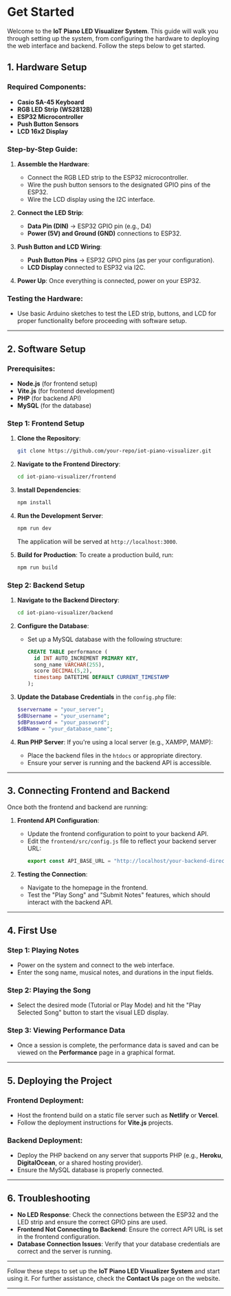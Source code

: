 # Get Started

Welcome to the **IoT Piano LED Visualizer System**. This guide will walk you through setting up the system, from configuring the hardware to deploying the web interface and backend. Follow the steps below to get started.

## 1. Hardware Setup

### Required Components:
- **Casio SA-45 Keyboard**
- **RGB LED Strip (WS2812B)**
- **ESP32 Microcontroller**
- **Push Button Sensors**
- **LCD 16x2 Display**

### Step-by-Step Guide:
1. **Assemble the Hardware**:
   - Connect the RGB LED strip to the ESP32 microcontroller.
   - Wire the push button sensors to the designated GPIO pins of the ESP32.
   - Wire the LCD display using the I2C interface.
   
2. **Connect the LED Strip**:
   - **Data Pin (DIN)** → ESP32 GPIO pin (e.g., D4)
   - **Power (5V) and Ground (GND)** connections to ESP32.

3. **Push Button and LCD Wiring**:
   - **Push Button Pins** → ESP32 GPIO pins (as per your configuration).
   - **LCD Display** connected to ESP32 via I2C.

4. **Power Up**: Once everything is connected, power on your ESP32.

### Testing the Hardware:
- Use basic Arduino sketches to test the LED strip, buttons, and LCD for proper functionality before proceeding with software setup.

---

## 2. Software Setup

### Prerequisites:
- **Node.js** (for frontend setup)
- **Vite.js** (for frontend development)
- **PHP** (for backend API)
- **MySQL** (for the database)

### Step 1: Frontend Setup

1. **Clone the Repository**:
   ```bash
   git clone https://github.com/your-repo/iot-piano-visualizer.git
   ```

2. **Navigate to the Frontend Directory**:
   ```bash
   cd iot-piano-visualizer/frontend
   ```

3. **Install Dependencies**:
   ```bash
   npm install
   ```

4. **Run the Development Server**:
   ```bash
   npm run dev
   ```
   The application will be served at `http://localhost:3000`.

5. **Build for Production**:
   To create a production build, run:
   ```bash
   npm run build
   ```

### Step 2: Backend Setup

1. **Navigate to the Backend Directory**:
   ```bash
   cd iot-piano-visualizer/backend
   ```

2. **Configure the Database**:
   - Set up a MySQL database with the following structure:
     ```sql
     CREATE TABLE performance (
       id INT AUTO_INCREMENT PRIMARY KEY,
       song_name VARCHAR(255),
       score DECIMAL(5,2),
       timestamp DATETIME DEFAULT CURRENT_TIMESTAMP
     );
     ```

3. **Update the Database Credentials** in the `config.php` file:
   ```php
   $servername = "your_server";
   $dBUsername = "your_username";
   $dBPassword = "your_password";
   $dBName = "your_database_name";
   ```

4. **Run PHP Server**:
   If you're using a local server (e.g., XAMPP, MAMP):
   - Place the backend files in the `htdocs` or appropriate directory.
   - Ensure your server is running and the backend API is accessible.

---

## 3. Connecting Frontend and Backend

Once both the frontend and backend are running:

1. **Frontend API Configuration**:
   - Update the frontend configuration to point to your backend API.
   - Edit the `frontend/src/config.js` file to reflect your backend server URL:
     ```javascript
     export const API_BASE_URL = "http://localhost/your-backend-directory/";
     ```

2. **Testing the Connection**:
   - Navigate to the homepage in the frontend.
   - Test the "Play Song" and "Submit Notes" features, which should interact with the backend API.

---

## 4. First Use

### Step 1: Playing Notes
- Power on the system and connect to the web interface.
- Enter the song name, musical notes, and durations in the input fields.

### Step 2: Playing the Song
- Select the desired mode (Tutorial or Play Mode) and hit the "Play Selected Song" button to start the visual LED display.

### Step 3: Viewing Performance Data
- Once a session is complete, the performance data is saved and can be viewed on the **Performance** page in a graphical format.

---

## 5. Deploying the Project

### Frontend Deployment:
- Host the frontend build on a static file server such as **Netlify** or **Vercel**.
- Follow the deployment instructions for **Vite.js** projects.

### Backend Deployment:
- Deploy the PHP backend on any server that supports PHP (e.g., **Heroku**, **DigitalOcean**, or a shared hosting provider).
- Ensure the MySQL database is properly connected.

---

## 6. Troubleshooting

- **No LED Response**: Check the connections between the ESP32 and the LED strip and ensure the correct GPIO pins are used.
- **Frontend Not Connecting to Backend**: Ensure the correct API URL is set in the frontend configuration.
- **Database Connection Issues**: Verify that your database credentials are correct and the server is running.

---

Follow these steps to set up the **IoT Piano LED Visualizer System** and start using it. For further assistance, check the **Contact Us** page on the website.

---